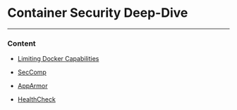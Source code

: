 # Container Security Deep-Dive

---

### Content

* [Limiting Docker Capabilities](Limiting-Docker-Capabilities/README.md)

* [SecComp](SecComp/README.md)

* [AppArmor](AppArmor/README.md)

* [HealthCheck](HealthCheck/README.md)
